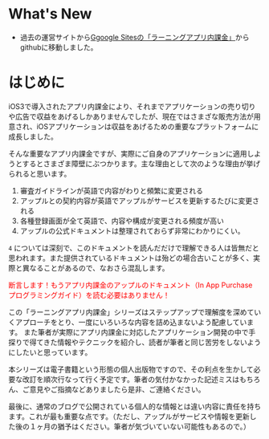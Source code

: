 
What's New
===========


* 過去の運営サイトから[Ggoogle Sitesの「ラーニングアプリ内課金」](https://sites.google.com/site/learningiap/)からgithubに移動しました。


# はじめに

iOS3で導入されたアプリ内課金により、それまでアプリケーションの売り切りや広告で収益をあげるしかありませんでしたが、現在ではさまざな販売方法が用意され、iOSアプリケーションは収益をあげるための重要なプラットフォームに成長しました。

そんな重要なアプリ内課金ですが、実際にご自身のアプリケーションに適用しようとするとさまざま障壁にぶつかります。主な理由として次のような理由が挙げられると思います。

1. 審査ガイドラインが英語で内容がわりと頻繁に変更される
2. アップルとの契約内容が英語でアップルがサービスを更新するたびに変更される
3. 各種登録画面が全て英語で、内容や構成が変更される頻度が高い
4. アップルの公式ドキュメントは整理されておらず非常にわかりにくい。


`4` については深刻で、このドキュメントを読んだだけで理解できる人は皆無だと思われます。また提供されているドキュメントは殆どの場合古いことが多く、実際と異なることがあるので、なおさら混乱します。

<font color="red">断言します！もうアプリ内課金のアップルのドキュメント（In App Purchase プログラミングガイド）を読む必要はありません！</font>

この「ラーニングアプリ内課金」シリーズはステップアップで理解度を深めていくアプローチをとり、一度にいろいろな内容を詰め込まないよう配慮しています。
また筆者が実際にアプリ内課金に対応したアプリケーション開発の中で手探りで得てきた情報やテクニックを紹介し、読者が筆者と同じ苦労をしないようにしたいと思っています。

本シリーズは電子書籍という形態の個人出版物ですので、その利点を生かして必要な改訂を順次行なって行く予定です。筆者の気付かなかった記述ミスはもちろん、ご意見やご指摘などありましたら是非、ご連絡ください。

最後に、通常のブログで公開されている個人的な情報とは違い内容に責任を持ちます。これが最も重要な点です。（ただし、アップルがサービスや情報を更新した後の１ヶ月の猶予はください。筆者が気づいていない可能性もあるので。）



